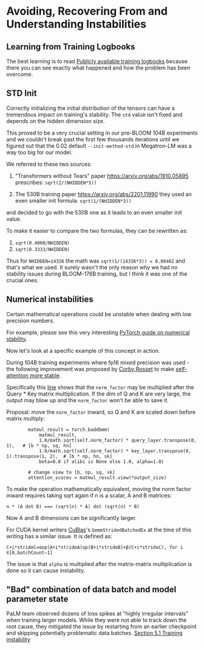 # Avoiding, Recovering From and Understanding Instabilities

## Learning from Training Logbooks

The best learning is to read [Publicly available training logbooks](/resources#publicly-available-training-logbooks) because there you can see exactly what happened and how the problem has been overcome.


## STD Init

Correctly initializing the initial distribution of the tensors can have a tremendous impact on training's stability. The `std` value isn't fixed and depends on the hidden dimension size.

This proved to be a very crucial setting in our pre-BLOOM 104B experiments and we couldn't break past the first few thousands iterations until we figured out that the 0.02 default `--init-method-std` in Megatron-LM was a way too big for our model.

We referred to these two sources:

1. "Transformers without Tears" paper https://arxiv.org/abs/1910.05895 prescribes: `sqrt(2/(NHIDDEN*5))`

2. The 530B training paper https://arxiv.org/abs/2201.11990 they used an even smaller init formula: `sqrt(1/(NHIDDEN*3))`

and decided to go with the 530B one as it leads to an even smaller init value.

To make it easier to compare the two formulas, they can be rewritten as:
1. `sqrt(0.4000/NHIDDEN)`
2. `sqrt(0.3333/NHIDDEN)`

Thus for `NHIDDEN=14336` the math was `sqrt(1/(14336*3)) = 0.00482` and that's what we used. It surely wasn't the only reason why we had no stability issues during BLOOM-176B training, but I think it was one of the crucial ones.


## Numerical instabilities

Certain mathematical operations could be unstable when dealing with low precision numbers.

For example, please see this very interesting [PyTorch guide on numerical stability](https://pytorch.org/docs/stable/notes/numerical_accuracy.html).

Now let's look at a specific example of this concept in action.

During 104B training experiments where fp16 mixed precision was used - the following improvement was proposed by [Corby Rosset](https://github.com/corbyrosset) to make [self-attention more stable](https://github.com/bigscience-workshop/Megatron-DeepSpeed/pull/118).

Specifically this [line](https://github.com/bigscience-workshop/Megatron-DeepSpeed/blob/c839a8aa30731f71b3738d56009be9668508e366/megatron/model/transformer.py#L303) shows that the `norm_factor` may be multiplied after the Query * Key matrix multiplication. If the dim of Q and K are very large, the output may blow up and the `norm_factor` won't be able to save it.

Proposal: move the `norm_factor` inward, so Q and K are scaled down before matrix multiply:
```
        matmul_result = torch.baddbmm(
            matmul_result,
            1.0/math.sqrt(self.norm_factor) * query_layer.transpose(0, 1),   # [b * np, sq, hn]
            1.0/math.sqrt(self.norm_factor) * key_layer.transpose(0, 1).transpose(1, 2),  # [b * np, hn, sk]
            beta=0.0 if alibi is None else 1.0, alpha=1.0)

        # change view to [b, np, sq, sk]
        attention_scores = matmul_result.view(*output_size)
```

To make the operation mathematically equivalent, moving the norm factor inward requires taking sqrt again
if n is a scalar, A and B matrices:
```
n * (A dot B) === (sqrt(n) * A) dot (sqrt(n) * B)
```

Now A and B dimensions can be significantly larger.

For CUDA kernel writers [CuBlas](https://docs.nvidia.com/cuda/cublas/index.html)'s `GemmStridedBatchedEx` at the time of this writing has a similar issue. It is defined as:

```
C+i*strideC=αop(A+i*strideA)op(B+i*strideB)+β(C+i*strideC), for i ∈[0,batchCount−1]
```

The issue is that `alpha` is multiplied after the matrix-matrix multiplication is done so it can cause instability.

## "Bad" combination of data batch and model parameter state

PaLM team observed dozens of loss spikes at "highly irregular intervals" when training larger models. While they were not able to track down the root cause, they mitigated the issue by restarting from an earlier checkpoint and skipping potentially problematic data batches. [Section 5.1 Training instability](https://arxiv.org/pdf/2204.02311.pdf)
